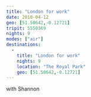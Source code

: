 ```yaml
---
title: "London for work"
date: 2010-04-12
geo: [51.50642,-0.12721]
tripit: 5550369
nights: 9
modes: ["air"]
destinations:
  -
    title: "London for work"
    nights: 9
    location: "The Royal Park"
    geo: [51.50642,-0.12721]
---
```


with Shannon
